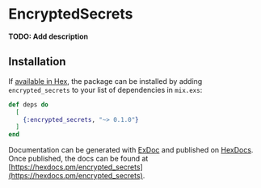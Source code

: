 # EncryptedSecrets

**TODO: Add description**

## Installation

If [available in Hex](https://hex.pm/docs/publish), the package can be installed
by adding `encrypted_secrets` to your list of dependencies in `mix.exs`:

```elixir
def deps do
  [
    {:encrypted_secrets, "~> 0.1.0"}
  ]
end
```

Documentation can be generated with [ExDoc](https://github.com/elixir-lang/ex_doc)
and published on [HexDocs](https://hexdocs.pm). Once published, the docs can
be found at [https://hexdocs.pm/encrypted_secrets](https://hexdocs.pm/encrypted_secrets).
